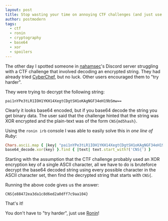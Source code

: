 ```yaml
---
layout: post
title: Stop wasting your time on annoying CTF challenges (and just use Ronin)!
author: postmodern
tags:
  - ctf
  - ronin
  - cryptography
  - base64
  - xor
  - spoilers
---
```


The other day I spotted someone in [nahamsec]'s Discord server struggling with
a CTF challenge that involved decoding an encrypted string. They had already
tried [CyberChef], but no luck. Other users encouraged them to
"try harder".

They were trying to decrypt the following string:

```
pai1nYPe3tLR1IOH1YKH14XegtCDgtSH1oKAgNGF34eH19bSmw==
```

Clearly it looks base64 encoded, but if you base64 decode the string you get
binary data. The user said that the challenge hinted that the string was
XOR encrypted and the plain-text was of the form `CNS{md5hash}`.

Using the `ronin irb` console I was able to easily solve this in *one line of
Ruby*:

```ruby
Chars.ascii.map { |key| "pai1nYPe3tLR1IOH1YKH14XegtCDgtSH1oKAgNGF34eH19bSmw==".
base64_decode.xor(key) }.find { |text| text.start_with?('CNS{') }
```

Starting with the assumption that the CTF challenge probably used an XOR
encryption key of a single ASCII character, all we have to do is bruteforce
decrypt the base64 decoded string using every possible character in the ASCII
character set, then find the decrypted string that starts with `CNS{`.

Running the above code gives us the answer:

```
CNS{e88472ea3da1c8d6ed2a0dff7c9aa104}
```

That's it!

You don't have to "try harder", just use [Ronin](/install/)!

[nahamsec]: https://nahamsec.com/
[CyberChef]: https://cyberchef.org/
